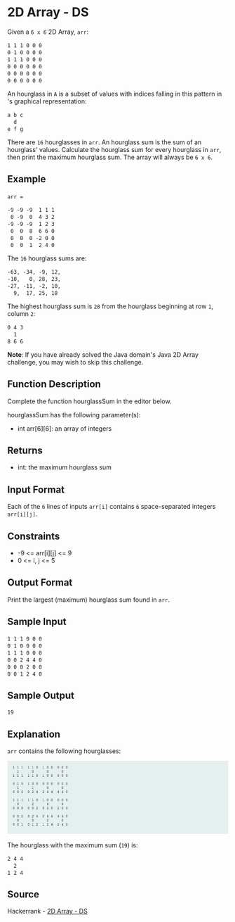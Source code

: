 # 2D Array - DS

Given a `6 x 6` 2D Array, `arr`:

```
1 1 1 0 0 0
0 1 0 0 0 0
1 1 1 0 0 0
0 0 0 0 0 0
0 0 0 0 0 0
0 0 0 0 0 0
```

An hourglass in `A` is a subset of values with indices falling in this pattern in 's graphical representation:

```
a b c
  d
e f g
```

There are `16` hourglasses in `arr`. An hourglass sum is the sum of an hourglass' values. Calculate the hourglass sum for every hourglass in `arr`, then print the maximum hourglass sum. The array will always be `6 x 6`.

## Example

`arr =`

```
-9 -9 -9  1 1 1 
 0 -9  0  4 3 2
-9 -9 -9  1 2 3
 0  0  8  6 6 0
 0  0  0 -2 0 0
 0  0  1  2 4 0
```

The `16` hourglass sums are:

```
-63, -34, -9, 12, 
-10,   0, 28, 23, 
-27, -11, -2, 10, 
  9,  17, 25, 18
```

The highest hourglass sum is `28` from the hourglass beginning at row `1`, column `2`:

```
0 4 3
  1
8 6 6
```

**Note**: If you have already solved the Java domain's Java 2D Array challenge, you may wish to skip this challenge.

## Function Description

Complete the function hourglassSum in the editor below.

hourglassSum has the following parameter(s):

- int arr[6][6]: an array of integers

## Returns

- int: the maximum hourglass sum

## Input Format

Each of the `6` lines of inputs `arr[i]` contains `6` space-separated integers `arr[i][j]`.

## Constraints

- -9 <= arr[i][j] <= 9
- 0 <= i, j <= 5

## Output Format

Print the largest (maximum) hourglass sum found in `arr`.

## Sample Input

```
1 1 1 0 0 0
0 1 0 0 0 0
1 1 1 0 0 0
0 0 2 4 4 0
0 0 0 2 0 0
0 0 1 2 4 0
```

## Sample Output

```
19
```

## Explanation

`arr` contains the following hourglasses:

![hourglasssum.png](hourglasssum.png)

The hourglass with the maximum sum (`19`) is:

```
2 4 4
  2
1 2 4
```

## Source

Hackerrank - [2D Array - DS](https://www.hackerrank.com/challenges/2d-array/problem)
